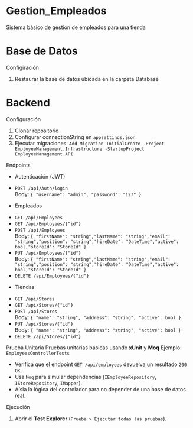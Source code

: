 # Gestion_Empleados
Sistema básico de gestión de empleados para una tienda
# Base de Datos
Configiración
1. Restaurar la base de datos ubicada en la carpeta Database
# Backend
Configuración
1. Clonar repositorio
2. Configurar connectionString en `appsettings.json`
3. Ejecutar migraciones: `Add-Migration InitialCreate -Project EmployeeManagement.Infrastructure -StartupProject EmployeeManagement.API`

Endpoints
* Autenticación (JWT)
- `POST /api/Auth/login`  
  Body: `{ "username": "admin", "password": "123" }`

* Empleados
- `GET /api/Employees`
- `GET /api/Employees/{"id"}`  
- `POST /api/Employees`  
  Body: `{ "firstName": "string","lastName": "string","email": "string","position": "string","hireDate": "DateTime","active": bool,"storeId": "StoreId" }`
- `PUT /api/Employees/{"id"}`  
  Body: `{ "firstName": "string","lastName": "string","email": "string","position": "string","hireDate": "DateTime","active": bool,"storeId": "StoreId" }`
- `DELETE /api/Employees/{"id"}` 

* Tiendas
- `GET /api/Stores`
- `GET /api/Stores/{"id"}`  
- `POST /api/Stores`  
  Body: `{ "name": "string", "address": "string", "active": bool }`
- `PUT /api/Stores/{"id"}`  
  Body: `{ "name": "string", "address": "string", "active": bool }`
- `DELETE /api/Stores/{"id"}` 

Prueba Unitaria
Pruebas unitarias básicas usando **xUnit** y **Moq**
Ejemplo: `EmployeesControllerTests`
- Verifica que el endpoint `GET /api/employees` devuelva un resultado `200 OK`.
- Usa `Moq` para simular dependencias (`IEmployeeRepository`, `IStoreRepository`, `IMapper`).
- Aísla la lógica del controlador para no depender de una base de datos real.

Ejecución
1. Abrir el **Test Explorer** (`Prueba > Ejecutar todas las pruebas`).